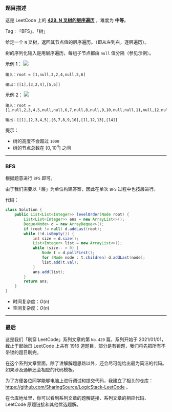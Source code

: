 ### 题目描述

这是 LeetCode 上的 **[429. N 叉树的层序遍历](https://leetcode-cn.com/problems/n-ary-tree-level-order-traversal/solution/by-ac_oier-yeye/)** ，难度为 **中等**。

Tag : 「BFS」、「树」



给定一个 `N` 叉树，返回其节点值的层序遍历。（即从左到右，逐层遍历）。

树的序列化输入是用层序遍历，每组子节点都由 `null` 值分隔（参见示例）。

示例 1：
![](https://assets.leetcode.com/uploads/2018/10/12/narytreeexample.png)
```
输入：root = [1,null,3,2,4,null,5,6]

输出：[[1],[3,2,4],[5,6]]
```
示例 2：
![](https://assets.leetcode.com/uploads/2019/11/08/sample_4_964.png)
```
输入：root = [1,null,2,3,4,5,null,null,6,7,null,8,null,9,10,null,null,11,null,12,null,13,null,null,14]

输出：[[1],[2,3,4,5],[6,7,8,9,10],[11,12,13],[14]]
```

提示：
* 树的高度不会超过 `1000`
* 树的节点总数在 $[0, 10^4]$ 之间

---

### BFS

根据题意进行 `BFS` 即可。

由于我们需要以「层」为单位构建答案，因此在单次 `BFS` 过程中也按层进行。

代码：
```java
class Solution {
    public List<List<Integer>> levelOrder(Node root) {
        List<List<Integer>> ans = new ArrayList<>();
        Deque<Node> d = new ArrayDeque<>();
        if (root != null) d.addLast(root);
        while (!d.isEmpty()) {
            int size = d.size();
            List<Integer> list = new ArrayList<>();
            while (size-- > 0) {
                Node t = d.pollFirst();
                for (Node node : t.children) d.addLast(node);
                list.add(t.val);
            }
            ans.add(list);
        }
        return ans;
    }
}
```
* 时间复杂度：$O(n)$
* 空间复杂度：$O(n)$

---

### 最后

这是我们「刷穿 LeetCode」系列文章的第 `No.429` 篇，系列开始于 2021/01/01，截止于起始日 LeetCode 上共有 1916 道题目，部分是有锁题，我们将先把所有不带锁的题目刷完。

在这个系列文章里面，除了讲解解题思路以外，还会尽可能给出最为简洁的代码。如果涉及通解还会相应的代码模板。

为了方便各位同学能够电脑上进行调试和提交代码，我建立了相关的仓库：https://github.com/SharingSource/LogicStack-LeetCode 。

在仓库地址里，你可以看到系列文章的题解链接、系列文章的相应代码、LeetCode 原题链接和其他优选题解。

